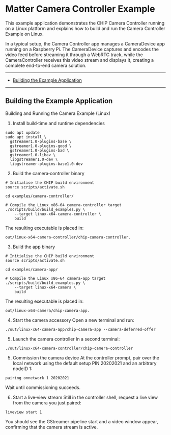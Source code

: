 # Matter Camera Controller Example

This example application demonstrates the CHIP Camera Controller running on a
Linux platform and explains how to build and run the Camera Controller Example
on Linux.

In a typical setup, the Camera Controller app manages a CameraDevice app running
on a Raspberry Pi. The CameraDevice captures and encodes the video feed before
streaming it through a WebRTC track, while the CameraController receives this
video stream and displays it, creating a complete end-to-end camera solution.

---

-   [Building the Example Application](#building-the-example-application)

---

## Building the Example Application

Building and Running the Camera Example (Linux)

1. Install build‑time and runtime dependencies

```
sudo apt update
sudo apt install \
  gstreamer1.0-plugins-base \
  gstreamer1.0-plugins-good \
  gstreamer1.0-plugins-bad \
  gstreamer1.0-libav \
  libgstreamer1.0-dev \
  libgstreamer-plugins-base1.0-dev
```

2. Build the camera‑controller binary

```
# Initialise the CHIP build environment
source scripts/activate.sh

cd examples/camera-controller/

# Compile the Linux x86‑64 camera‑controller target
./scripts/build/build_examples.py \
    --target linux-x64-camera-controller \
    build
```

The resulting executable is placed in:

```
out/linux-x64-camera-controller/chip-camera-controller.
```

3. Build the app binary

```
# Initialise the CHIP build environment
source scripts/activate.sh

cd examples/camera-app/

# Compile the Linux x86‑64 camera‑app target
./scripts/build/build_examples.py \
    --target linux-x64-camera \
    build
```

The resulting executable is placed in:

```
out/linux-x64-camera/chip-camera-app.
```

4. Start the camera accessory
Open a new terminal and run:

```
./out/linux-x64-camera-app/chip-camera-app --camera-deferred-offer
```

5. Launch the camera controller
In a second terminal:

```
./out/linux-x64-camera-controller/chip-camera-controller
```

5. Commission the camera device
At the controller prompt, pair over the local network using the default setup PIN 20202021 and an arbitrary
nodeID 1:

```
pairing onnetwork 1 20202021
```

Wait until commissioning succeeds.

6. Start a live‑view stream
Still in the controller shell, request a live view from the camera you just paired:

```
liveview start 1
```

You should see the GStreamer pipeline start and a video window appear, confirming that the camera stream is active.